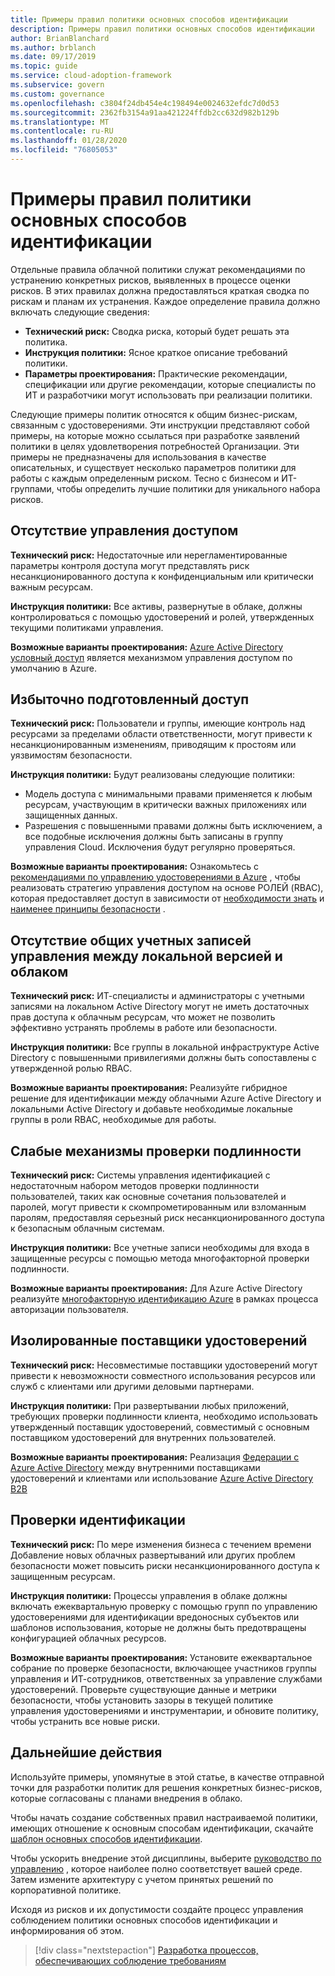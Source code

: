 ```yaml
---
title: Примеры правил политики основных способов идентификации
description: Примеры правил политики основных способов идентификации
author: BrianBlanchard
ms.author: brblanch
ms.date: 09/17/2019
ms.topic: guide
ms.service: cloud-adoption-framework
ms.subservice: govern
ms.custom: governance
ms.openlocfilehash: c3804f24db454e4c198494e0024632efdc7d0d53
ms.sourcegitcommit: 2362fb3154a91aa421224ffdb2cc632d982b129b
ms.translationtype: MT
ms.contentlocale: ru-RU
ms.lasthandoff: 01/28/2020
ms.locfileid: "76805053"
---
```

# <a name="identity-baseline-sample-policy-statements"></a>Примеры правил политики основных способов идентификации

Отдельные правила облачной политики служат рекомендациями по устранению конкретных рисков, выявленных в процессе оценки рисков. В этих правилах должна предоставляться краткая сводка по рискам и планам их устранения. Каждое определение правила должно включать следующие сведения:

- **Технический риск:** Сводка риска, который будет решать эта политика.
- **Инструкция политики:** Ясное краткое описание требований политики.
- **Параметры проектирования:** Практические рекомендации, спецификации или другие рекомендации, которые специалисты по ИТ и разработчики могут использовать при реализации политики.

Следующие примеры политик относятся к общим бизнес-рискам, связанным с удостоверениями. Эти инструкции представляют собой примеры, на которые можно ссылаться при разработке заявлений политики в целях удовлетворения потребностей Организации. Эти примеры не предназначены для использования в качестве описательных, и существует несколько параметров политики для работы с каждым определенным риском. Тесно с бизнесом и ИТ-группами, чтобы определить лучшие политики для уникального набора рисков.

## <a name="lack-of-access-controls"></a>Отсутствие управления доступом

**Технический риск:** Недостаточные или нерегламентированные параметры контроля доступа могут представлять риск несанкционированного доступа к конфиденциальным или критически важным ресурсам.

**Инструкция политики:** Все активы, развернутые в облаке, должны контролироваться с помощью удостоверений и ролей, утвержденных текущими политиками управления.

**Возможные варианты проектирования:** [Azure Active Directory условный доступ](https://docs.microsoft.com/azure/active-directory/conditional-access/overview) является механизмом управления доступом по умолчанию в Azure.

## <a name="overprovisioned-access"></a>Избыточно подготовленный доступ

**Технический риск:** Пользователи и группы, имеющие контроль над ресурсами за пределами области ответственности, могут привести к несанкционированным изменениям, приводящим к простоям или уязвимостям безопасности.

**Инструкция политики:** Будут реализованы следующие политики:

- Модель доступа с минимальными правами применяется к любым ресурсам, участвующим в критически важных приложениях или защищенных данных.
- Разрешения с повышенными правами должны быть исключением, а все подобные исключения должны быть записаны в группу управления Cloud. Исключения будут регулярно проверяться.

**Возможные варианты проектирования:** Ознакомьтесь с [рекомендациями по управлению удостоверениями в Azure](https://docs.microsoft.com/azure/security/azure-security-identity-management-best-practices) , чтобы реализовать стратегию управления доступом на основе РОЛЕЙ (RBAC), которая предоставляет доступ в зависимости от [необходимости знать](https://wikipedia.org/wiki/Need_to_know) и [наименее принципы безопасности](https://wikipedia.org/wiki/Principle_of_least_privilege) .

## <a name="lack-of-shared-management-accounts-between-on-premises-and-the-cloud"></a>Отсутствие общих учетных записей управления между локальной версией и облаком

**Технический риск:** ИТ-специалисты и администраторы с учетными записями на локальном Active Directory могут не иметь достаточных прав доступа к облачным ресурсам, что может не позволить эффективно устранять проблемы в работе или безопасности.

**Инструкция политики:** Все группы в локальной инфраструктуре Active Directory с повышенными привилегиями должны быть сопоставлены с утвержденной ролью RBAC.

**Возможные варианты проектирования:** Реализуйте гибридное решение для идентификации между облачными Azure Active Directory и локальными Active Directory и добавьте необходимые локальные группы в роли RBAC, необходимые для работы.

## <a name="weak-authentication-mechanisms"></a>Слабые механизмы проверки подлинности

**Технический риск:** Системы управления идентификацией с недостаточным набором методов проверки подлинности пользователей, таких как основные сочетания пользователей и паролей, могут привести к скомпрометированным или взломанным паролям, предоставляя серьезный риск несанкционированного доступа к безопасным облачным системам.

**Инструкция политики:** Все учетные записи необходимы для входа в защищенные ресурсы с помощью метода многофакторной проверки подлинности.

**Возможные варианты проектирования:** Для Azure Active Directory реализуйте [многофакторную идентификацию Azure](https://docs.microsoft.com/azure/active-directory/authentication/concept-mfa-howitworks) в рамках процесса авторизации пользователя.

## <a name="isolated-identity-providers"></a>Изолированные поставщики удостоверений

**Технический риск:** Несовместимые поставщики удостоверений могут привести к невозможности совместного использования ресурсов или служб с клиентами или другими деловыми партнерами.

**Инструкция политики:** При развертывании любых приложений, требующих проверки подлинности клиента, необходимо использовать утвержденный поставщик удостоверений, совместимый с основным поставщиком удостоверений для внутренних пользователей.

**Возможные варианты проектирования:** Реализация [Федерации с Azure Active Directory](https://docs.microsoft.com/azure/active-directory/hybrid/whatis-fed) между внутренними поставщиками удостоверений и клиентами или использование [Azure Active Directory B2B](https://docs.microsoft.com/azure/active-directory/b2b/what-is-b2b)

## <a name="identity-reviews"></a>Проверки идентификации

**Технический риск:** По мере изменения бизнеса с течением времени Добавление новых облачных развертываний или других проблем безопасности может повысить риски несанкционированного доступа к защищенным ресурсам.

**Инструкция политики:** Процессы управления в облаке должны включать ежеквартальную проверку с помощью групп по управлению удостоверениями для идентификации вредоносных субъектов или шаблонов использования, которые не должны быть предотвращены конфигурацией облачных ресурсов.

**Возможные варианты проектирования:** Установите ежеквартальное собрание по проверке безопасности, включающее участников группы управления и ИТ-сотрудников, ответственных за управление службами удостоверений. Проверьте существующие данные и метрики безопасности, чтобы установить зазоры в текущей политике управления удостоверениями и инструментарии, и обновите политику, чтобы устранить все новые риски.

## <a name="next-steps"></a>Дальнейшие действия

Используйте примеры, упомянутые в этой статье, в качестве отправной точки для разработки политик для решения конкретных бизнес-рисков, которые согласованы с планами внедрения в облако.

Чтобы начать создание собственных правил настраиваемой политики, имеющих отношение к основным способам идентификации, скачайте [шаблон основных способов идентификации](./template.md).

Чтобы ускорить внедрение этой дисциплины, выберите [руководство по управлению](../guides/index.md) , которое наиболее полно соответствует вашей среде. Затем измените архитектуру с учетом принятых решений по корпоративной политике.

Исходя из рисков и их допустимости создайте процесс управления соблюдением политики основных способов идентификации и информирования об этом.

> [!div class="nextstepaction"]
> [Разработка процессов, обеспечивающих соблюдение требованиям](./compliance-processes.md)
